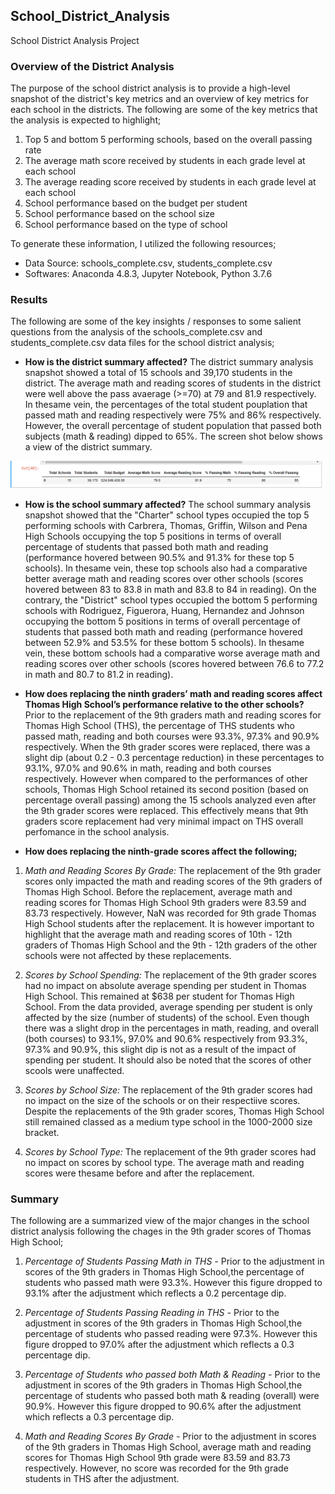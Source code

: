 ## School_District_Analysis
School District Analysis Project

### Overview of the District Analysis

The purpose of the school district analysis is to provide a high-level snapshot of the district's key metrics and an overview of key metrics for each school in the districts. The following are some of the key metrics that the analysis is expected to highlight;

  1. Top 5 and bottom 5 performing schools, based on the overall passing rate
  2. The average math score received by students in each grade level at each school
  3. The average reading score received by students in each grade level at each school
  4. School performance based on the budget per student
  5. School performance based on the school size
  6. School performance based on the type of school

To generate these information, I utilized the following resources;

  - Data Source: schools_complete.csv, students_complete.csv
  - Softwares: Anaconda 4.8.3, Jupyter Notebook, Python 3.7.6 
  
### Results  

The following are some of the key insights / responses to some salient questions from the analysis of the schools_complete.csv and students_complete.csv data files for the school district analysis;

- __How is the district summary affected?__ The district summary analysis snapshot showed a total of 15 schools and 39,170 students in the district. The average math and reading scores of students in the district were well above the pass avaerage (>=70) at 79 and 81.9 respectively. In thesame vein, the percentages of the total student pouplation that passed math and reading respectively were 75% and 86% respectively. However, the overall percentage of student population that passed both subjects (math & reading) dipped to 65%. The screen shot below shows a view of the district summary.
<img src="Images/District%20Analysis.png">

- __How is the school summary affected?__ The school summary analysis snapshot showed that the "Charter" school types occupied the top 5 performing schools with Carbrera, Thomas, Griffin, Wilson and Pena High Schools occupying the top 5 positions in terms of overall percentage of students that passed both math and reading (performance hovered between 90.5% and 91.3% for these top 5 schools). In thesame vein, these top schools also had a comparative better average math and reading scores over other schools (scores hovered between 83 to 83.8 in math and 83.8 to 84 in reading). 
On the contrary, the "District" school types occupied the bottom 5 performing schools with Rodriguez, Figuerora, Huang, Hernandez and Johnson occupying the bottom 5 positions in terms of overall percentage of students that passed both math and reading (performance hovered between 52.9% and 53.5% for these bottom 5 schools). In thesame vein, these bottom schools had a comparative worse average math and reading scores over other schools (scores hovered between 76.6 to 77.2 in math and 80.7 to 81.2 in reading). 


- __How does replacing the ninth graders’ math and reading scores affect Thomas High School’s performance relative to the other schools?__ Prior to the replacement of the 9th graders math and reading scores for Thomas High School (THS), the percentage of THS students who passed math, reading and both courses were 93.3%, 97.3% and 90.9% respectively. When the 9th grader scores were replaced, there was a slight dip (about 0.2 - 0.3 percentage reduction) in these percentages to 93.1%, 97.0% and 90.6% in math, reading and both courses respectively. However when compared to the performances of other schools, Thomas High School retained its second position (based on percentage overall passing) among the 15 schools analyzed even after the 9th grader scores were replaced. This effectively means that 9th graders score replacement had very minimal impact on THS overall perfomance in the school analysis. 


- __How does replacing the ninth-grade scores affect the following;__

1. _Math and Reading Scores By Grade:_ The replacement of the 9th grader scores only impacted the math and reading scores of the 9th graders of Thomas High School. Before the replacement, average math and reading scores for Thomas High School 9th graders were 83.59 and 83.73 respectively. However, NaN was recorded for 9th grade Thomas High School students after the replacement. It is however important to highlight that the average math and reading scores of 10th - 12th graders of Thomas High School and the 9th - 12th graders of the other schools were not affected by these replacements. 

2. _Scores by School Spending:_ The replacement of the 9th grader scores had no impact on absolute average spending per student in Thomas High School. This remained at $638 per student for Thomas High School. From the data provided, average spending per student is only affected by the size (number of students) of the school. Even though there was a slight drop in the percentages in math, reading, and overall (both courses) to 93.1%, 97.0% and 90.6% respectively from 93.3%, 97.3% and 90.9%, this slight dip is not as a result of the impact of spending per student. It should also be noted that the scores of other scools were unaffected.  

3. _Scores by School Size:_ The replacement of the 9th grader scores had no impact on the size of the schools or on their respectiive scores. Despite the replacements of the 9th grader scores, Thomas High School still remained classed as a medium type school in the 1000-2000 size bracket.

4. _Scores by School Type:_ The replacement of the 9th grader scores had no impact on scores by school type. The average math and reading scores were thesame before and after the replacement.


### Summary  

The following are a summarized view of the major changes in the school district analysis following the chages in the 9th grader scores of Thomas High School;

1. _Percentage of Students Passing Math in THS -_ Prior to the adjustment in scores of the 9th graders in Thomas High School,the percentage of students who passed math were 93.3%. However this figure dropped to 93.1% after the adjustment which reflects a 0.2 percentage dip.

2. _Percentage of Students Passing Reading in THS -_ Prior to the adjustment in scores of the 9th graders in Thomas High School,the percentage of students who passed reading were 97.3%. However this figure dropped to 97.0% after the adjustment which reflects a 0.3 percentage dip.

3. _Percentage of Students who passed both Math & Reading -_ Prior to the adjustment in scores of the 9th graders in Thomas High School,the percentage of students who passed both math & reading (overall) were 90.9%. However this figure dropped to 90.6% after the adjustment which reflects a 0.3 percentage dip.

4. _Math and Reading Scores By Grade -_ Prior to the adjustment in scores of the 9th graders in Thomas High School, average math and reading scores for Thomas High School 9th grade were 83.59 and 83.73 respectively. However, no score was recorded for the 9th grade students in THS after the adjustment.  

